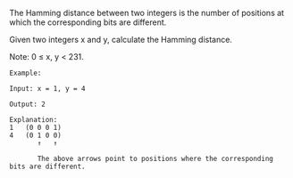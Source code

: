 The Hamming distance between two integers is the number of positions at which the corresponding bits
are different.

Given two integers x and y, calculate the Hamming distance.

Note:
0 ≤ x, y < 231.
```
Example:

Input: x = 1, y = 4

Output: 2

Explanation:
1   (0 0 0 1)
4   (0 1 0 0)
       ↑   ↑

       The above arrows point to positions where the corresponding bits are different.
```
